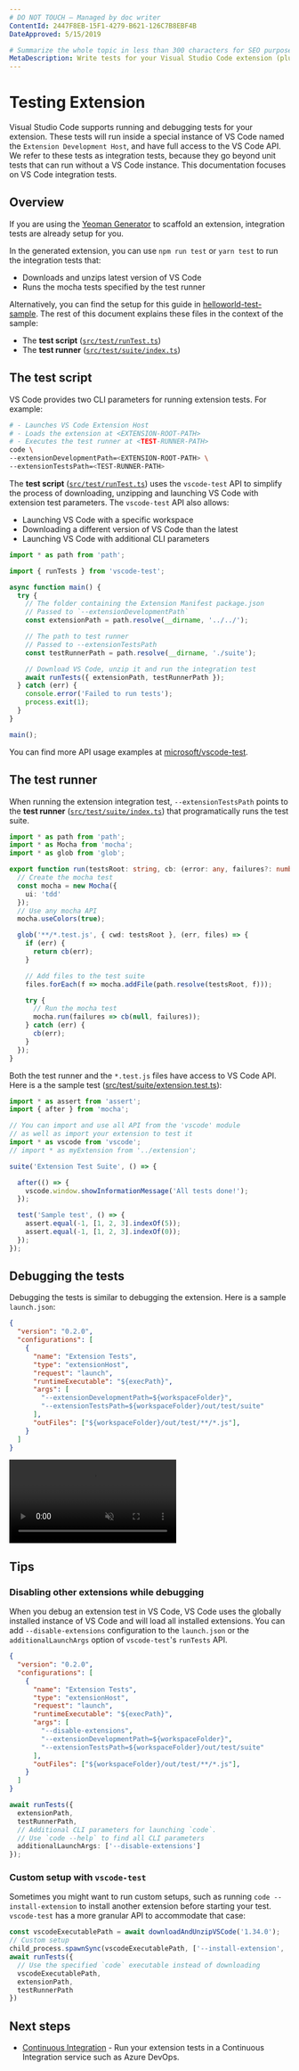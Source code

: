 ```yaml
---
# DO NOT TOUCH — Managed by doc writer
ContentId: 2447F8EB-15F1-4279-B621-126C7B8EBF4B
DateApproved: 5/15/2019

# Summarize the whole topic in less than 300 characters for SEO purpose
MetaDescription: Write tests for your Visual Studio Code extension (plug-in).
---
```


# Testing Extension

Visual Studio Code supports running and debugging tests for your extension. These tests will run inside a special instance of VS Code named the `Extension Development Host`, and have full access to the VS Code API. We refer to these tests as integration tests, because they go beyond unit tests that can run without a VS Code instance. This documentation focuses on VS Code integration tests.

## Overview

If you are using the [Yeoman Generator](https://code.visualstudio.com/api/get-started/your-first-extension) to scaffold an extension, integration tests are already setup for you.

In the generated extension, you can use `npm run test` or `yarn test` to run the integration tests that:

- Downloads and unzips latest version of VS Code
- Runs the mocha tests specified by the test runner

Alternatively, you can find the setup for this guide in [helloworld-test-sample](https://github.com/microsoft/vscode-extension-samples/tree/master/helloworld-test-sample). The rest of this document explains these files in the context of the sample:

- The **test script** ([`src/test/runTest.ts`](https://github.com/microsoft/vscode-extension-samples/blob/master/helloworld-test-sample/src/test/runTest.ts))
- The **test runner** ([`src/test/suite/index.ts`](https://github.com/microsoft/vscode-extension-samples/blob/master/helloworld-test-sample/src/test/suite/index.ts))

## The test script

VS Code provides two CLI parameters for running extension tests. For example:

```bash
# - Launches VS Code Extension Host
# - Loads the extension at <EXTENSION-ROOT-PATH>
# - Executes the test runner at <TEST-RUNNER-PATH>
code \
--extensionDevelopmentPath=<EXTENSION-ROOT-PATH> \
--extensionTestsPath=<TEST-RUNNER-PATH>
```

The **test script** ([`src/test/runTest.ts`](https://github.com/microsoft/vscode-extension-samples/blob/master/helloworld-test-sample/src/test/runTest.ts)) uses the `vscode-test` API to simplify the process of downloading, unzipping and launching VS Code with extension test parameters. The `vscode-test` API also allows:
- Launching VS Code with a specific workspace
- Downloading a different version of VS Code than the latest
- Launching VS Code with additional CLI parameters

```ts
import * as path from 'path';

import { runTests } from 'vscode-test';

async function main() {
  try {
    // The folder containing the Extension Manifest package.json
    // Passed to `--extensionDevelopmentPath`
    const extensionPath = path.resolve(__dirname, '../../');

    // The path to test runner
    // Passed to --extensionTestsPath
    const testRunnerPath = path.resolve(__dirname, './suite');

    // Download VS Code, unzip it and run the integration test
    await runTests({ extensionPath, testRunnerPath });
  } catch (err) {
    console.error('Failed to run tests');
    process.exit(1);
  }
}

main();
```

You can find more API usage examples at [microsoft/vscode-test](https://github.com/microsoft/vscode-test).

## The test runner

When running the extension integration test, `--extensionTestsPath` points to the **test runner** ([`src/test/suite/index.ts`](https://github.com/microsoft/vscode-extension-samples/blob/master/helloworld-test-sample/src/test/suite/index.ts)) that programatically runs the test suite.

```ts
import * as path from 'path';
import * as Mocha from 'mocha';
import * as glob from 'glob';

export function run(testsRoot: string, cb: (error: any, failures?: number) => void): void {
  // Create the mocha test
  const mocha = new Mocha({
    ui: 'tdd'
  });
  // Use any mocha API
  mocha.useColors(true);

  glob('**/*.test.js', { cwd: testsRoot }, (err, files) => {
    if (err) {
      return cb(err);
    }

    // Add files to the test suite
    files.forEach(f => mocha.addFile(path.resolve(testsRoot, f)));

    try {
      // Run the mocha test
      mocha.run(failures => cb(null, failures));
    } catch (err) {
      cb(err);
    }
  });
}
```

Both the test runner and the `*.test.js` files have access to VS Code API. Here is a the sample test ([src/test/suite/extension.test.ts](https://github.com/microsoft/vscode-extension-samples/blob/master/helloworld-test-sample/src/test/suite/extension.test.ts)):

```ts
import * as assert from 'assert';
import { after } from 'mocha';

// You can import and use all API from the 'vscode' module
// as well as import your extension to test it
import * as vscode from 'vscode';
// import * as myExtension from '../extension';

suite('Extension Test Suite', () => {

  after(() => {
    vscode.window.showInformationMessage('All tests done!');
  });

  test('Sample test', () => {
    assert.equal(-1, [1, 2, 3].indexOf(5));
    assert.equal(-1, [1, 2, 3].indexOf(0));
  });
});
```

## Debugging the tests

Debugging the tests is similar to debugging the extension. Here is a sample `launch.json`:

```json
{
  "version": "0.2.0",
  "configurations": [
    {
      "name": "Extension Tests",
      "type": "extensionHost",
      "request": "launch",
      "runtimeExecutable": "${execPath}",
      "args": [
        "--extensionDevelopmentPath=${workspaceFolder}",
        "--extensionTestsPath=${workspaceFolder}/out/test/suite"
      ],
      "outFiles": ["${workspaceFolder}/out/test/**/*.js"],
    }
  ]
}
```

<video autoplay loop muted playsinline controls>
  <source src="/api/working-with-extensions/testing-extension/debug.mp4" type="video/mp4">
</video>

## Tips

### Disabling other extensions while debugging

When you debug an extension test in VS Code, VS Code uses the globally installed instance of VS Code and will load all installed extensions. You can add `--disable-extensions` configuration to the `launch.json` or the `additionalLaunchArgs` option of `vscode-test`'s `runTests` API.

```json
{
  "version": "0.2.0",
  "configurations": [
    {
      "name": "Extension Tests",
      "type": "extensionHost",
      "request": "launch",
      "runtimeExecutable": "${execPath}",
      "args": [
        "--disable-extensions",
        "--extensionDevelopmentPath=${workspaceFolder}",
        "--extensionTestsPath=${workspaceFolder}/out/test/suite"
      ],
      "outFiles": ["${workspaceFolder}/out/test/**/*.js"],
    }
  ]
}
```

```ts
await runTests({
  extensionPath,
  testRunnerPath,
  // Additional CLI parameters for launching `code`.
  // Use `code --help` to find all CLI parameters
  additionalLaunchArgs: ['--disable-extensions']
});
```

### Custom setup with `vscode-test`

Sometimes you might want to run custom setups, such as running `code --install-extension` to install another extension before starting your test. `vscode-test` has a more granular API to accommodate that case:

```ts
const vscodeExecutablePath = await downloadAndUnzipVSCode('1.34.0');
// Custom setup
child_process.spawnSync(vscodeExecutablePath, ['--install-extension', '<PATH-TO-VSIX>']);
await runTests({
  // Use the specified `code` executable instead of downloading
  vscodeExecutablePath,
  extensionPath,
  testRunnerPath
})
```

## Next steps

- [Continuous Integration](/api/working-with-extensions/continuous-integration) - Run your extension tests in a Continuous Integration service such as Azure DevOps.
